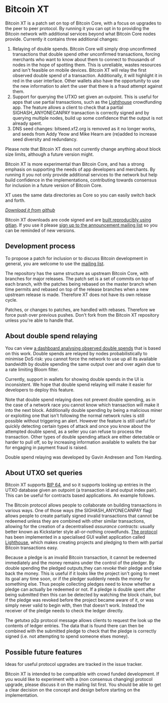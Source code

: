 Bitcoin XT
==========

Bitcoin XT is a patch set on top of Bitcoin Core, with a focus on upgrades to the peer to peer protocol. By running it you can opt in to providing the Bitcoin network with additional services beyond what Bitcoin Core nodes provide. Currently it contains three additional changes:

1. Relaying of double spends. Bitcoin Core will simply drop unconfirmed transactions that double spend other unconfirmed transactions, forcing merchants who want to know about them to connect to thousands of nodes in the hope of spotting them. This is unreliable, wastes resources and isn't feasible on mobile devices. Bitcoin XT will relay the first observed double spend of a transaction. Additionally, it will highlight it in red in the user interface. Other wallets also have the opportunity to use the new information to alert the user that there is a fraud attempt against them.
2. Support for querying the UTXO set given an outpoint. This is useful for apps that use partial transactions, such as the [Lighthouse](https://github.com/vinumeris/lighthouse) crowdfunding app. The feature allows a client to check that a partial SIGHASH_ANYONECANPAY transaction is correctly signed and by querying multiple nodes, build up some confidence that the output is not already spent.
3. DNS seed changes: bitseed.xf2.org is removed as it no longer works, and seeds from Addy Yeow and Mike Hearn are (re)added to increase seed diversity and redundancy.

Please note that Bitcoin XT does not currently change anything about block size limits, although a future version might.

Bitcoin XT is more experimental than Bitcoin Core, and has a strong emphasis on supporting the needs of app developers and merchants. By running it you not only provide additional services to the network but help build confidence in the implementations, contributing towards consensus for inclusion in a future version of Bitcoin Core.

XT uses the same data directories as Core so you can easily switch back and forth.

*[Download it from github](https://github.com/bitcoinxt/bitcoinxt/releases)*

Bitcoin XT downloads are code signed and are [built reproducibly using gitian](https://github.com/bitcoinxt/gitian.sigs). If you use it please [sign up to the announcement mailing list](https://groups.google.com/forum/#!forum/bitcoin-xt-announce) so you can be reminded of new versions.

Development process
-------------------

To propose a patch for inclusion or to discuss Bitcoin development in general, you are welcome to use the [mailing list](https://groups.google.com/forum/#!forum/bitcoin-xt/).

The repository has the same structure as upstream Bitcoin Core, with branches for major releases. The patch set is a set of commits on top of each branch, with the patches being rebased on the master branch when time permits and rebased on top of the release branches when a new upstream release is made. Therefore XT does not have its own release cycle.

Patches, or changes to patches, are handled with rebases. Therefore we force push over previous pushes. Don't fork from the Bitcoin XT repository unless you're able to handle that.

About double spend relaying
---------------------------

You can view [a dashboard analysing observed double spends](http://respends.thinlink.com/) that is based on this work. Double spends are relayed by nodes probabilistically to minimise DoS risk: you cannot force the network to use up all its available bandwidth by double spending the same output over and over again due to a rate limiting Bloom filter.

Currently, support in wallets for showing double spends in the UI is inconsistent. We hope that double spend relaying will make it easier for developers to deploy this feature. 

Note that double spend relaying does not prevent double spending, as in the case of a network race you cannot know which transaction will make it into the next block. Additionally double spending by being a malicious miner or exploiting one that isn't following the normal network rules is still possible without triggering an alert. However the feature is still useful for quickly detecting certain types of attack and once you know about the attempted double spend, as a seller you can refuse to process the transaction. Other types of double spending attack are either detectable or harder to pull off, so by increasing information available to wallets the bar for engaging in payment fraud is raised.

Double spend relaying was developed by Gavin Andresen and Tom Harding.

About UTXO set queries
----------------------

Bitcoin XT supports [BIP 64](https://github.com/bitcoin/bips/blob/master/bip-0064.mediawiki), and so it supports looking up entries in the UTXO database given an outpoint (a transaction id and output index pair). This can be useful for contracts based applications. An example follows.

The Bitcoin protocol allows people to collaborate on building transactions in various ways. One of those ways (the SIGHASH_ANYONECANPAY flag) allows people to create partially signed invalid transactions that cannot be redeemed unless they are combined with other similar transactions, allowing for the creation of a decentralised *assurance contracts*: usually better known as Kickstarter style all-or-nothing crowdfunds. [The protocol](https://en.bitcoin.it/wiki/Contracts#Example_3:_Assurance_contracts) has been implemented in a specialised GUI wallet application called [Lighthouse](https://www.vinumeris.com/lighthouse), which makes creating projects and pledging to them with partial Bitcoin transactions easy.

Because a pledge is an invalid Bitcoin transaction, it cannot be redeemed immediately and the money remains under the control of the pledger. By double spending the pledged outputs,they can *revoke* their pledge and take back the money. This is useful if it looks like the project isn't going to meet its goal any time soon, or if the pledger suddenly needs the money for something else. Thus people collecting pledges need to know whether a pledge can actually be redeemed or not. If a pledge is double spent after being submitted then this can be detected by watching the block chain, but if the pledge was revoked before the project became aware of it, or was simply never valid to begin with, then that doesn't work. Instead the receiver of the pledge needs to check the ledger directly.

The getutxo p2p protocol message allows clients to request the look up the contents of ledger entries. The data that is found there can then be combined with the submitted pledge to check that the pledge is correctly signed (i.e. not attempting to spend someone elses money).

Possible future features
------------------------

Ideas for useful protocol upgrades are tracked in the issue tracker.

Bitcoin XT is intended to be compatible with crowd funded development. If you would like to experiment with a (non consensus changing) protocol upgrade, please discuss it on the mailing list first. You should be able to get a clear decision on the concept and design before starting on the implementation.
